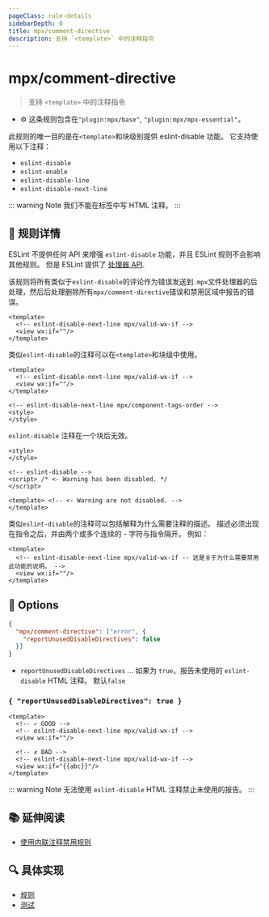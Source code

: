 ```yaml
---
pageClass: rule-details
sidebarDepth: 0
title: mpx/comment-directive
description: 支持 `<template>` 中的注释指令
---
```

# mpx/comment-directive
> 支持 `<template>` 中的注释指令

- :gear: 这条规则包含在`"plugin:mpx/base"`, `"plugin:mpx/mpx-essential"`。

此规则的唯一目的是在`<template>`和块级别提供 eslint-disable 功能。 它支持使用以下注释：

- `eslint-disable`
- `eslint-enable`
- `eslint-disable-line`
- `eslint-disable-next-line`

::: warning Note
我们不能在标签中写 HTML 注释。
:::

## :book: 规则详情

ESLint 不提供任何 API 来增强 `eslint-disable` 功能，并且 ESLint 规则不会影响其他规则。 但是 ESLint 提供了 [处理器 API](https://eslint.org/docs/developer-guide/working-with-plugins#processors-in-plugins).

该规则将所有类似于`eslint-disable`的评论作为错误发送到`.mpx`文件处理器的后处理，然后后处理删除所有`mpx/comment-directive`错误和禁用区域中报告的错误。

<eslint-code-block :rules="{'mpx/comment-directive': ['error'], 'mpx/valid-wx-if': ['error']}">

```vue
<template>
  <!-- eslint-disable-next-line mpx/valid-wx-if -->
  <view wx:if=""/>
</template>
```

</eslint-code-block>

类似`eslint-disable`的注释可以在`<template>`和块级中使用。

<eslint-code-block :rules="{'mpx/comment-directive': ['error'], 'mpx/valid-wx-if': ['error'], 'mpx/component-tags-order': ['error']}">

```vue
<template>
  <!-- eslint-disable-next-line mpx/valid-wx-if -->
  <view wx:if=""/>
</template>

<!-- eslint-disable-next-line mpx/component-tags-order -->
<style>
</style>
```

</eslint-code-block>

`eslint-disable` 注释在一个块后无效。

<eslint-code-block :rules="{'mpx/comment-directive': ['error'], 'mpx/component-tags-order': ['error']}">

```vue
<style>
</style>

<!-- eslint-disable -->
<script> /* <- Warning has been disabled. */
</script>

<template> <!-- <- Warning are not disabled. -->
</template>

```

</eslint-code-block>

类似`eslint-disable`的注释可以包括解释为什么需要注释的描述。 描述必须出现在指令之后，并由两个或多个连续的 - 字符与指令隔开。 例如：

<eslint-code-block :rules="{'mpx/comment-directive': ['error'], 'mpx/valid-wx-if': ['error']}">

```vue
<template>
  <!-- eslint-disable-next-line mpx/valid-wx-if -- 这是关于为什么需要禁用此功能的说明。 -->
  <view wx:if=""/>
</template>
```

</eslint-code-block>

## :wrench: Options

```json
{
  "mpx/comment-directive": ["error", {
    "reportUnusedDisableDirectives": false
  }]
}
```

- `reportUnusedDisableDirectives` ... 如果为 `true`，报告未使用的 `eslint-disable` HTML 注释。 默认`false`

### `{ "reportUnusedDisableDirectives": true }`

<eslint-code-block :rules="{'mpx/comment-directive': ['error', {reportUnusedDisableDirectives: true} ], 'mpx/valid-wx-if': ['error']}">

```vue
<template>
  <!-- ✓ GOOD -->
  <!-- eslint-disable-next-line mpx/valid-wx-if -->
  <view wx:if=""/>

  <!-- ✗ BAD -->
  <!-- eslint-disable-next-line mpx/valid-wx-if -->
  <view wx:if="{{abc}}"/>
</template>
```

</eslint-code-block>

::: warning Note
无法使用 `eslint-disable` HTML 注释禁止未使用的报告。
:::

## :books: 延伸阅读

- [使用内联注释禁用规则]

[使用内联注释禁用规则]: https://eslint.org/docs/user-guide/configuring#disabling-rules-with-inline-comments

## :mag: 具体实现

- [规则](https://github.com/mpx-ecology/eslint-plugin-mpx/blob/master/lib/rules/comment-directive.js)
- [测试](https://github.com/mpx-ecology/eslint-plugin-mpx/blob/master/tests/lib/rules/comment-directive.js)

